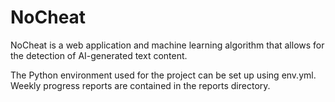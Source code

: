 # NoCheat
NoCheat is a web application and machine learning algorithm that allows for the detection of AI-generated text content. 

The Python environment used for the project can be set up using env.yml. Weekly progress reports are contained in the reports directory.